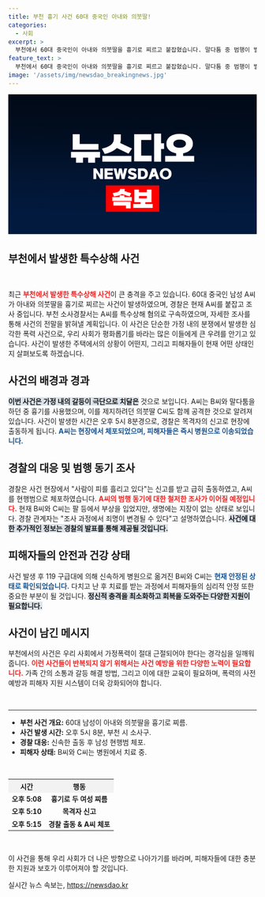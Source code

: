 ```yaml
---
title: 부천 흉기 사건 60대 중국인 아내와 의붓딸!
categories:
  - 사회
excerpt: >
  부천에서 60대 중국인이 아내와 의붓딸을 흉기로 찌르고 붙잡혔습니다. 말다툼 중 범행이 벌어졌으며, 두 사람은 생명엔 지장이 없는 상태입니다. 사건의 경과와 범행 동기가 주목받고 있습니다!
feature_text: >
  부천에서 60대 중국인이 아내와 의붓딸을 흉기로 찌르고 붙잡혔습니다. 말다툼 중 범행이 벌어졌으며, 두 사람은 생명엔 지장이 없는 상태입니다. 사건의 경과와 범행 동기가 주목받고 있습니다!
image: '/assets/img/newsdao_breakingnews.jpg'
---
```


<p><img src="/assets/img/newsdao_breakingnews.jpg" alt="implanttips 속보" /></p>

<h2 data-ke-size="size26">부천에서 발생한 특수상해 사건</h2>

<p data-ke-size="size16">&nbsp;</p>

<p>최근 <b><span style="color: #ee2323;">부천에서 발생한 특수상해 사건</span></b>이 큰 충격을 주고 있습니다. 60대 중국인 남성 A씨가 아내와 의붓딸을 흉기로 찌르는 사건이 발생하였으며, 경찰은 현재 A씨를 붙잡고 조사 중입니다. 부천 소사경찰서는 A씨를 특수상해 혐의로 구속하였으며, 자세한 조사를 통해 사건의 전말을 밝혀낼 계획입니다. 이 사건은 단순한 가정 내의 분쟁에서 발생한 심각한 폭력 사건으로, 우리 사회가 평화롭기를 바라는 많은 이들에게 큰 우려를 안기고 있습니다. 사건이 발생한 주택에서의 상황이 어떤지, 그리고 피해자들이 현재 어떤 상태인지 살펴보도록 하겠습니다.</p>

<h2 data-ke-size="size26">사건의 배경과 경과</h2>

<p><b><span style="background-color: #21538527;">이번 사건은 가정 내의 갈등이 극단으로 치달은</span></b> 것으로 보입니다. A씨는 B씨와 말다툼을 하던 중 흉기를 사용했으며, 이를 제지하려던 의붓딸 C씨도 함께 공격한 것으로 알려져 있습니다. 사건이 발생한 시간은 오후 5시 8분경으로, 경찰은 목격자의 신고로 현장에 출동하게 됩니다. <b><span style="color: #1a5490;">A씨는 현장에서 체포되었으며, 피해자들은 즉시 병원으로 이송되었습니다.</span></b> </p>

<h2 data-ke-size="size26">경찰의 대응 및 범행 동기 조사</h2>

<p>경찰은 사건 현장에서 "사람이 피를 흘리고 있다"는 신고를 받고 급히 출동하였고, A씨를 현행범으로 체포하였습니다. <b><span style="color: #ee2323;">A씨의 범행 동기에 대한 철저한 조사가 이어질 예정입니다.</span></b> 현재 B씨와 C씨는 팔 등에서 부상을 입었지만, 생명에는 지장이 없는 상태로 보입니다. 경찰 관계자는 "조사 과정에서 죄명이 변경될 수 있다"고 설명하였습니다. <b><span style="background-color: #21538527;">사건에 대한 추가적인 정보는 경찰의 발표를 통해 제공될 것입니다.</span></b></p>

<h2 data-ke-size="size26">피해자들의 안전과 건강 상태</h2>

<p>사건 발생 후 119 구급대에 의해 신속하게 병원으로 옮겨진 B씨와 C씨는 <b><span style="color: #1a5490;">현재 안정된 상태로 확인되었습니다.</span></b> 다치고 난 후 치료를 받는 과정에서 피해자들의 심리적 안정 또한 중요한 부분이 될 것입니다. <b><span style="background-color: #21538527;">정신적 충격을 최소화하고 회복을 도와주는 다양한 지원이 필요합니다.</span></b></p>

<h2 data-ke-size="size26">사건이 남긴 메시지</h2>

<p>부천에서의 사건은 우리 사회에서 가정폭력이 절대 근절되어야 한다는 경각심을 일깨워 줍니다. <b><span style="color: #ee2323;">이런 사건들이 반복되지 않기 위해서는 사건 예방을 위한 다양한 노력이 필요합니다.</span></b> 가족 간의 소통과 갈등 해결 방법, 그리고 이에 대한 교육이 필요하며, 폭력의 사전 예방과 피해자 지원 시스템이 더욱 강화되어야 합니다. </p>

<p data-ke-size="size16">&nbsp;</p>

<hr>

<ul>
    <li><b>부천 사건 개요:</b> 60대 남성이 아내와 의붓딸을 흉기로 찌름.</li>
    <li><b>사건 발생 시간:</b> 오후 5시 8분, 부천 시 소사구.</li>
    <li><b>경찰 대응:</b> 신속한 출동 후 남성 현행범 체포.</li>
    <li><b>피해자 상태:</b> B씨와 C씨는 병원에서 치료 중.</li>
</ul>

<p data-ke-size="size16">&nbsp;</p>

<table style="width:100%; border-collapse: collapse;">
  <tr>
    <th style="text-align: center; background-color: #f2f2f2;"><b>시간</b></th>
    <th style="text-align: center; background-color: #f2f2f2;"><b>행동</b></th>
  </tr>
  <tr>
    <td style="text-align: center; height: 17px;"><b>오후 5:08</b></td>
    <td style="text-align: center; height: 17px;"><b>흉기로 두 여성 찌름</b></td>
  </tr>
  <tr>
    <td style="text-align: center; height: 17px;"><b>오후 5:10</b></td>
    <td style="text-align: center; height: 17px;"><b>목격자 신고</b></td>
  </tr>
  <tr>
    <td style="text-align: center; height: 17px;"><b>오후 5:15</b></td>
    <td style="text-align: center; height: 17px;"><b>경찰 출동 & A씨 체포</b></td>
  </tr>
</table>

<p data-ke-size="size16">&nbsp;</p> 

<p>이 사건을 통해 우리 사회가 더 나은 방향으로 나아가기를 바라며, 피해자들에 대한 충분한 지원과 보호가 이루어져야 할 것입니다.</p>
실시간 뉴스 속보는, <a href="https://newsdao.kr" rel="dofollow">https://newsdao.kr</a>


